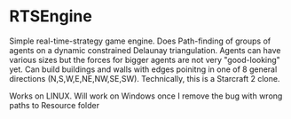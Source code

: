 # RTSEngine
Simple real-time-strategy game engine. Does Path-finding of groups of agents on a dynamic constrained Delaunay triangulation. Agents can have various sizes but the forces for bigger agents are not very "good-looking" yet. Can build buildings and walls with edges poinitng in one of 8 general directions (N,S,W,E,NE,NW,SE,SW). Technically, this is a Starcraft 2 clone.

Works on LINUX. Will work on Windows once I remove the bug with wrong paths to Resource folder
